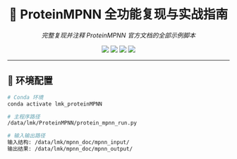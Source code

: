 <h1 align="center">🧬 ProteinMPNN 全功能复现与实战指南</h1>

<p align="center">
  <i>完整复现并注释 ProteinMPNN 官方文档的全部示例脚本</i>
</p>

<p align="center">
  <img src="https://img.shields.io/badge/Python-3.8+-blue?logo=python&logoColor=white" />
  <img src="https://img.shields.io/badge/Framework-PyTorch-orange?logo=pytorch" />
  <img src="https://img.shields.io/badge/Platform-Linux-lightgrey?logo=linux" />
  <img src="https://img.shields.io/badge/Status-Complete-brightgreen" />
</p>

---

## 🧪 环境配置

```bash
# Conda 环境
conda activate lmk_proteinMPNN

# 主程序路径
/data/lmk/ProteinMPNN/protein_mpnn_run.py

# 输入输出路径
输入结构: /data/lmk/mpnn_doc/mpnn_input/
输出结果: /data/lmk/mpnn_doc/mpnn_output/

